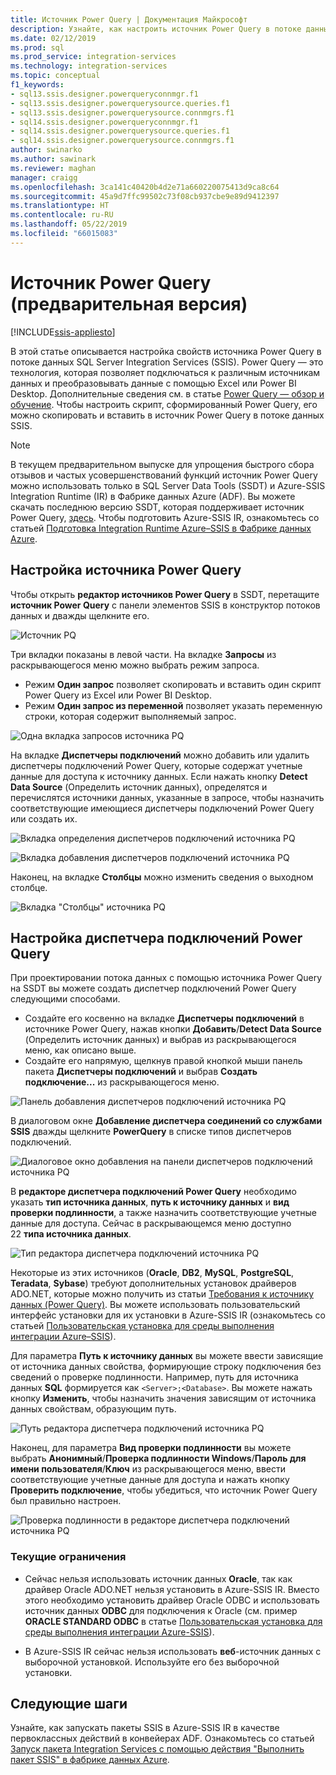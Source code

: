 ```yaml
---
title: Источник Power Query | Документация Майкрософт
description: Узнайте, как настроить источник Power Query в потоке данных SQL Server Integration Services
ms.date: 02/12/2019
ms.prod: sql
ms.prod_service: integration-services
ms.technology: integration-services
ms.topic: conceptual
f1_keywords:
- sql13.ssis.designer.powerqueryconnmgr.f1
- sql13.ssis.designer.powerquerysource.queries.f1
- sql13.ssis.designer.powerquerysource.connmgrs.f1
- sql14.ssis.designer.powerqueryconnmgr.f1
- sql14.ssis.designer.powerquerysource.queries.f1
- sql14.ssis.designer.powerquerysource.connmgrs.f1
author: swinarko
ms.author: sawinark
ms.reviewer: maghan
manager: craigg
ms.openlocfilehash: 3ca141c40420b4d2e71a660220075413d9ca8c64
ms.sourcegitcommit: 45a9d7ffc99502c73f08cb937cbe9e89d9412397
ms.translationtype: HT
ms.contentlocale: ru-RU
ms.lasthandoff: 05/22/2019
ms.locfileid: "66015083"
---
```

# <a name="power-query-source-preview"></a>Источник Power Query (предварительная версия)

[!INCLUDE[ssis-appliesto](../../includes/ssis-appliesto-ssvrpluslinux-asdb-asdw-xxx.md)]



В этой статье описывается настройка свойств источника Power Query в потоке данных SQL Server Integration Services (SSIS). Power Query — это технология, которая позволяет подключаться к различным источникам данных и преобразовывать данные с помощью Excel или Power BI Desktop. Дополнительные сведения см. в статье [Power Query — обзор и обучение](https://support.office.com/article/power-query-overview-and-learning-ed614c81-4b00-4291-bd3a-55d80767f81d). Чтобы настроить скрипт, сформированный Power Query, его можно скопировать и вставить в источник Power Query в потоке данных SSIS.
  
> [!NOTE]
> В текущем предварительном выпуске для упрощения быстрого сбора отзывов и частых усовершенствований функций источник Power Query можно использовать только в SQL Server Data Tools (SSDT) и Azure-SSIS Integration Runtime (IR) в Фабрике данных Azure (ADF). Вы можете скачать последнюю версию SSDT, которая поддерживает источник Power Query, [здесь](https://docs.microsoft.com/sql/ssdt/download-sql-server-data-tools-ssdt?view=sql-server-2017). Чтобы подготовить Azure-SSIS IR, ознакомьтесь со статьей [Подготовка Integration Runtime Azure–SSIS в Фабрике данных Azure](https://docs.microsoft.com/azure/data-factory/tutorial-deploy-ssis-packages-azure).

## <a name="configure-the-power-query-source"></a>Настройка источника Power Query

Чтобы открыть **редактор источников Power Query** в SSDT, перетащите **источник Power Query** c панели элементов SSIS в конструктор потоков данных и дважды щелкните его.  

![Источник PQ](media/power-query-source/pq-source.png)

Три вкладки показаны в левой части. На вкладке **Запросы** из раскрывающегося меню можно выбрать режим запроса.
-   Режим **Один запрос** позволяет скопировать и вставить один скрипт Power Query из Excel или Power BI Desktop.
-   Режим **Один запрос из переменной** позволяет указать переменную строки, которая содержит выполняемый запрос.

![Одна вкладка запросов источника PQ](media/power-query-source/pq-source-queries-tab-single.png)

На вкладке **Диспетчеры подключений** можно добавить или удалить диспетчеры подключений Power Query, которые содержат учетные данные для доступа к источнику данных. Если нажать кнопку **Detect Data Source** (Определить источник данных), определятся и перечислятся источники данных, указанные в запросе, чтобы назначить соответствующие имеющиеся диспетчеры подключений Power Query или создать их.

![Вкладка определения диспетчеров подключений источника PQ](media/power-query-source/pq-source-connection-managers-tab-detect.png)

![Вкладка добавления диспетчеров подключений источника PQ](media/power-query-source/pq-source-connection-managers-tab-add.png)

Наконец, на вкладке **Столбцы** можно изменить сведения о выходном столбце.

![Вкладка "Столбцы" источника PQ](media/power-query-source/pq-source-columns-tab.png)

## <a name="configure-the-power-query-connection-manager"></a>Настройка диспетчера подключений Power Query

При проектировании потока данных с помощью источника Power Query на SSDT вы можете создать диспетчер подключений Power Query следующими способами.
- Создайте его косвенно на вкладке **Диспетчеры подключений** в источнике Power Query, нажав кнопки **Добавить**/**Detect Data Source** (Определить источник данных) и выбрав **<New connection...>** из раскрывающегося меню, как описано выше.
- Создайте его напрямую, щелкнув правой кнопкой мыши панель пакета **Диспетчеры подключений** и выбрав **Создать подключение...** из раскрывающегося меню.

![Панель добавления диспетчеров подключений источника PQ](media/power-query-source/pq-source-connection-managers-panel-add.png)

В диалоговом окне **Добавление диспетчера соединений со службами SSIS** дважды щелкните **PowerQuery** в списке типов диспетчеров подключений.

![Диалоговое окно добавления на панели диспетчеров подключений источника PQ](media/power-query-source/pq-source-connection-managers-panel-add-dialog.png)

В **редакторе диспетчера подключений Power Query** необходимо указать **тип источника данных**, **путь к источнику данных** и **вид проверки подлинности**, а также назначить соответствующие учетные данные для доступа. Сейчас в раскрывающемся меню доступно 22 **типа источника данных**.

![Тип редактора диспетчера подключений источника PQ](media/power-query-source/pq-source-connection-manager-editor-kind.png)

Некоторые из этих источников (**Oracle**, **DB2**, **MySQL**, **PostgreSQL**, **Teradata**, **Sybase**) требуют дополнительных установок драйверов ADO.NET, которые можно получить из статьи [Требования к источнику данных (Power Query)](https://support.office.com/article/data-source-prerequisites-power-query-6062cf52-c764-45d0-a1c6-fbf8fc05b05a). Вы можете использовать пользовательский интерфейс установки для их установки в Azure-SSIS IR (ознакомьтесь со статьей [Пользовательская установка для среды выполнения интеграции Azure–SSIS](https://docs.microsoft.com/azure/data-factory/how-to-configure-azure-ssis-ir-custom-setup)).

Для параметра **Путь к источнику данных** вы можете ввести зависящие от источника данных свойства, формирующие строку подключения без сведений о проверке подлинности. Например, путь для источника данных **SQL** формируется как `<Server>;<Database>`. Вы можете нажать кнопку **Изменить**, чтобы назначить значения зависящим от источника данных свойствам, образующим путь.

![Путь редактора диспетчера подключений источника PQ](media/power-query-source/pq-source-connection-manager-editor-path.png)

Наконец, для параметра **Вид проверки подлинности** вы можете выбрать **Анонимный**/**Проверка подлинности Windows**/**Пароль для имени пользователя**/**Ключ** из раскрывающегося меню, ввести соответствующие учетные данные для доступа и нажать кнопку **Проверить подключение**, чтобы убедиться, что источник Power Query был правильно настроен.

![Проверка подлинности в редакторе диспетчера подключений источника PQ](media/power-query-source/pq-source-connection-manager-editor-authentication.png)

### <a name="current-limitations"></a>Текущие ограничения

-   Сейчас нельзя использовать источник данных **Oracle**, так как драйвер Oracle ADO.NET нельзя установить в Azure-SSIS IR. Вместо этого необходимо установить драйвер Oracle ODBC и использовать источник данных **ODBC** для подключения к Oracle (см. пример **ORACLE STANDARD ODBC** в статье [Пользовательская установка для среды выполнения интеграции Azure-SSIS](https://docs.microsoft.com/azure/data-factory/how-to-configure-azure-ssis-ir-custom-setup)).

-   В Azure-SSIS IR сейчас нельзя использовать **веб**-источник данных с выборочной установкой. Используйте его без выборочной установки.

## <a name="next-steps"></a>Следующие шаги
Узнайте, как запускать пакеты SSIS в Azure-SSIS IR в качестве первоклассных действий в конвейерах ADF. Ознакомьтесь со статьей [Запуск пакета Integration Services с помощью действия "Выполнить пакет SSIS" в фабрике данных Azure](https://docs.microsoft.com/azure/data-factory/how-to-invoke-ssis-package-ssis-activity).
